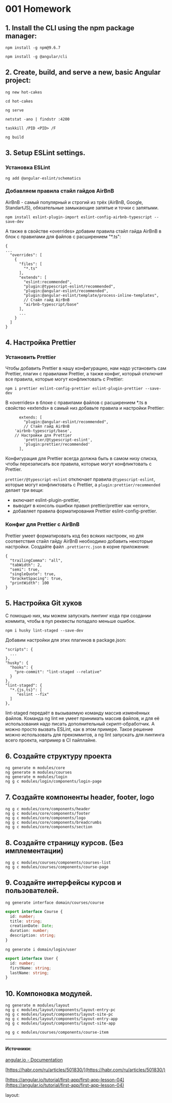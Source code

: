# 001 Homework

## 1. Install the CLI using the npm package manager:

```
npm install -g npm@9.6.7

npm install -g @angular/cli
```

## 2. Create, build, and serve a new, basic Angular project:

```
ng new hot-cakes

cd hot-cakes

ng serve

netstat -ano | findstr :4200

taskkill /PID <PID> /F

ng build

```

## 3. Setup ESLint settings.

### Установка ESLint

```
ng add @angular-eslint/schematics
```

### Добавляем правила стайл гайдов AirBnB

AirBnB - самый популярный и строгий из трёх (AirBnB, Google, StandartJS), 
обязательные замыкающие запятые и точки с запятыми.

```
npm install eslint-plugin-import eslint-config-airbnb-typescript --save-dev
```

А также в свойстве «overrides» добавим правила стайл гайда AirBnB в блок 
с правилами для файлов с расширением "*.ts":

```
{
...
  "overrides": [
    {
      "files": [
        "*.ts"
      ],
      "extends": [
        "eslint:recommended",
        "plugin:@typescript-eslint/recommended",
        "plugin:@angular-eslint/recommended",
        "plugin:@angular-eslint/template/process-inline-templates",
        // Стайл гайд AirBnB
        "airbnb-typescript/base"
      ],
      ...
    }
  ]
}
```

## 4. Настройка Prettier

### Установить Prettier

Чтобы добавить Prettier в нашу конфигурацию, 
нам надо установить сам Prettier, плагин с правилами Prettier, 
а также конфиг, который отключит все правила, 
которые могут конфликтовать с Prettier:

```
npm i prettier eslint-config-prettier eslint-plugin-prettier --save-dev
```

В «overrides» в блоке с правилами файлов с расширением *.ts в свойство «extends» 
в самый низ добавьте правила и настройки Prettier:

```
      extends: [
        "plugin:@angular-eslint/recommended",
        // Стайл гайд AirBnB
	'airbnb-typescript/base',
	// Настройки для Prettier
        'prettier/@typescript-eslint',
        'plugin:prettier/recommended'
      ],
```

Конфигурация для Prettier всегда должна быть в самом низу списка, 
чтобы перезаписать все правила, которые могут конфликтовать с Prettier.


`prettier/@typescript-eslint` отключает правила `@typescript-eslint`, 
которые могут конфликтовать с Prettier, а `plugin:prettier/recommended` 
делает три вещи:

- включает eslint-plugin-prettier,
- выводит в консоль ошибки правил prettier/prettier как  «error»,
- добавляет правила форматирования Prettier eslint-config-prettier.

### Конфиг для Prettier с AirBnB

Prettier умеет форматировать код без всяких настроек, 
но для соответствия стайл гайду AirBnB необходимо добавить некоторые настройки. 
Создайте файл `.prettierrc.json` в корне приложения:

```
{
  "trailingComma": "all",
  "tabWidth": 2,
  "semi": true,
  "singleQuote": true,
  "bracketSpacing": true,
  "printWidth": 100
}
```

## 5. Настройка Git хуков

С помощью них, мы можем запускать линтинг кода при создании коммита, 
чтобы в пул реквесты попадало меньше ошибок.

```
npm i husky lint-staged --save-dev
```

Добавим настройки для этих плагинов в package.json:

```
"scripts": {
  ...
},
"husky": {
  "hooks": {
    "pre-commit": "lint-staged --relative"
  }
},
"lint-staged": {
  "*.{js,ts}": [
     "eslint --fix"
  ]
},
```

lint-staged передаёт в вызываемую команду массив изменённых файлов. 
Команда ng lint не умеет принимать массив файлов, 
и для её использования надо писать дополнительный скрипт-обработчик. 
А можно просто вызвать ESLint, как в этом примере. 
Такое решение можно использовать для прекоммитов, 
а ng lint запускать для линтинга всего проекта, например в CI пайплайне.

## 6. Создайте структуру проекта
```shell
ng generate m modules/core
ng generate m modules/courses
ng generate m modules/login
ng g c modules/login/components/login-page
```
## 7. Создайте компоненты header, footer, logo
```shell
ng g c modules/core/components/header
ng g c modules/core/components/footer
ng g c modules/core/components/logo
ng g c modules/core/components/breadcrumbs
ng g c modules/core/components/section
```
## 8. Создайте страницу курсов. (Без имплементации)
```shell
ng g c modules/courses/components/courses-list
ng g c modules/courses/components/course-page
```
## 9. Создайте интерфейсы курсов и пользователей.
```shell
ng generate interface domain/courses/course
```
```typescript
export interface Course {
  id: number;
  title: string;
  creationDate: Date;
  duration: number;
  description: string;
}
```
```shell
ng generate i domain/login/user
```
```typescript
export interface User {
  id: number;
  firstName: string;
  lastName: string;
}
```
## 10. Компоновка модулей.

```shell
ng generate m modules/layout
ng g c modules/layout/components/layout-entry-pc
ng g c modules/layout/components/layout-site-pc
ng g c modules/layout/components/layout-entry-app
ng g c modules/layout/components/layout-site-app

ng g c modules/courses/components/course-item
```
___

#### Источники:

[angular.io - Documentation](https://angular.io/cli)

[https://habr.com/ru/articles/501830/](https://habr.com/ru/articles/501830/)

[https://angular.io/tutorial/first-app/first-app-lesson-04](https://angular.io/tutorial/first-app/first-app-lesson-04)

layout:


